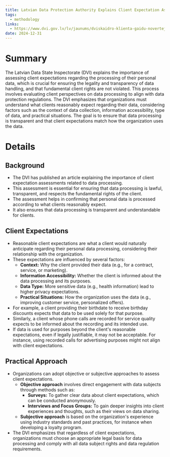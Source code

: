 ```yaml
---
title: Latvian Data Protection Authority Explains Client Expectation Assessment for Data Processing
tags:
  - methodology
links:
  - https://www.dvi.gov.lv/lv/jaunums/dviskaidro-klienta-gaidu-novertejums-par-savu-datu-apstradi
date: 2024-12-31
---
```

# Summary

The Latvian Data State Inspectorate (DVI) explains the importance of assessing client expectations regarding the processing of their personal data, which is crucial for ensuring the legality and transparency of data handling, and that fundamental client rights are not violated. This process involves evaluating client perspectives on data processing to align with data protection regulations. The DVI emphasizes that organizations must understand what clients reasonably expect regarding their data, considering factors such as the context of data collection, information accessibility, type of data, and practical situations. The goal is to ensure that data processing is transparent and that client expectations match how the organization uses the data.

# Details

## Background

- The DVI has published an article explaining the importance of client expectation assessments related to data processing.
- This assessment is essential for ensuring that data processing is lawful, transparent, and respects the fundamental rights of the client.
- The assessment helps in confirming that personal data is processed according to what clients reasonably expect.
- It also ensures that data processing is transparent and understandable for clients.

## Client Expectations

- Reasonable client expectations are what a client would naturally anticipate regarding their personal data processing, considering their relationship with the organization.
- These expectations are influenced by several factors:
    - **Context:** Why the client provided their data (e.g., for a contract, service, or marketing).
    - **Information Accessibility:** Whether the client is informed about the data processing and its purposes.
    - **Data Type:** More sensitive data (e.g., health information) lead to higher privacy expectations.
    - **Practical Situations:** How the organization uses the data (e.g., improving customer service, personalized offers).
- For example, a client providing their birthdate to receive birthday discounts expects that data to be used solely for that purpose.
- Similarly, a client whose phone calls are recorded for service quality expects to be informed about the recording and its intended use.
- If data is used for purposes beyond the client's reasonable expectations, even if legally justifiable, it may not be acceptable. For instance, using recorded calls for advertising purposes might not align with client expectations.

## Practical Approach

- Organizations can adopt objective or subjective approaches to assess client expectations.
    - **Objective approach** involves direct engagement with data subjects through methods such as:
        - **Surveys:** To gather clear data about client expectations, which can be conducted anonymously.
        - **Interviews and Focus Groups:** To gain deeper insights into client experiences and thoughts, such as their views on data sharing.
    - **Subjective approach** is based on the organization's experience using industry standards and past practices, for instance when developing a loyalty program.
- The DVI emphasizes that regardless of client expectations, organizations must choose an appropriate legal basis for data processing and comply with all data subject rights and data regulation requirements.